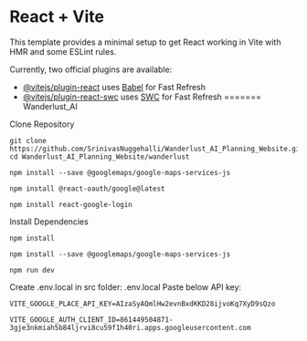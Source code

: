 
# React + Vite

This template provides a minimal setup to get React working in Vite with HMR and some ESLint rules.

Currently, two official plugins are available:

- [@vitejs/plugin-react](https://github.com/vitejs/vite-plugin-react/blob/main/packages/plugin-react/README.md) uses [Babel](https://babeljs.io/) for Fast Refresh
- [@vitejs/plugin-react-swc](https://github.com/vitejs/vite-plugin-react-swc) uses [SWC](https://swc.rs/) for Fast Refresh
=======
Wanderlust_AI

Clone Repository 

```
git clone https://github.com/SrinivasNuggehalli/Wanderlust_AI_Planning_Website.git
cd Wanderlust_AI_Planning_Website/wanderlust

npm install --save @googlemaps/google-maps-services-js

npm install @react-oauth/google@latest

npm install react-google-login
```

Install Dependencies
```
npm install

npm install --save @googlemaps/google-maps-services-js

npm run dev

```

Create .env.local in src folder: .env.local
Paste below API key:
```
VITE_GOOGLE_PLACE_API_KEY=AIzaSyAQmlHw2evnBxdKKD28ijvoKq7XyD9sQzo

VITE_GOOGLE_AUTH_CLIENT_ID=861449504871-3gje3nkmiah5b84ljrvi8cu59f1h40ri.apps.googleusercontent.com


```


